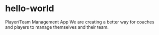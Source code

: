 # hello-world
Player/Team Management App
We are creating a better way for coaches and players to manage themselves and their team.
